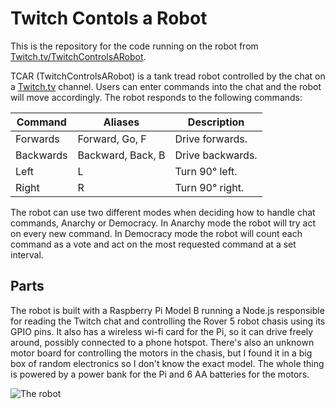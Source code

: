 # Twitch Contols a Robot
This is the repository for the code running on the robot from [Twitch.tv/TwitchControlsARobot](https://www.twitch.tc/twitchcontrolsarobot).

TCAR (TwitchControlsARobot) is a tank tread robot controlled by the chat on a [Twitch.tv](https://www.twitch.tv/) channel. Users can enter commands into the chat and the robot will move accordingly. The robot responds to the following commands:

| Command   | Aliases           | Description      |
|-----------|-------------------|------------------|
| Forwards  | Forward, Go, F    | Drive forwards.  |
| Backwards | Backward, Back, B | Drive backwards. |
| Left      | L                 | Turn 90° left.   |
| Right     | R                 | Turn 90° right.  |

The robot can use two different modes when deciding how to handle chat commands, Anarchy or Democracy. In Anarchy mode the robot will try act on every new command. In Democracy mode the robot will count each command as a vote and act on the most requested command at a set interval.

## Parts
The robot is built with a Raspberry Pi Model B running a Node.js responsible for reading the Twitch chat and controlling the Rover 5 robot chasis using its GPIO pins. It also has a wireless wi-fi card for the Pi, so it can drive freely around, possibly connected to a phone hotspot. There's also an unknown motor board for controlling the motors in the chasis, but I found it in a big box of random electronics so I don't know the exact model. The whole thing is powered by a power bank for the Pi and 6 AA batteries for the motors. 

![The robot](http://i.imgur.com/dgjWUhul.jpg)